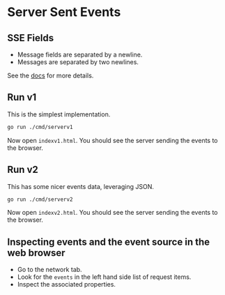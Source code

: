 # Server Sent Events

## SSE Fields

- Message fields are separated by a newline.
- Messages are separated by two newlines.

See the
[docs](https://developer.mozilla.org/en-US/docs/Web/API/Server-sent_events/Using_server-sent_events#fields)
for more details.

## Run v1

This is the simplest implementation.

```sh
go run ./cmd/serverv1
```

Now open `indexv1.html`. You should see the server sending the events to the
browser.

## Run v2

This has some nicer events data, leveraging JSON.

```sh
go run ./cmd/serverv2
```

Now open `indexv2.html`. You should see the server sending the events to the
browser.

## Inspecting events and the event source in the web browser

- Go to the network tab.
- Look for the `events` in the left hand side list of request items.
- Inspect the associated properties.
